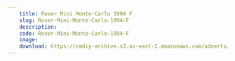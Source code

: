 ```yaml
---
    title: Rover Mini Monte-Carlo 1994 F
    slug: Rover-Mini-Monte-Carlo-1994-F
    description:
    code: Rover-Mini-Monte-Carlo-1994-F
    image:
    download: https://cmdiy-archive.s3.us-east-1.amazonaws.com/adverts/documents/Rover+Mini+Monte-Carlo+1994+F.pdf
---
```

<!-- Content of the page -->

##
        